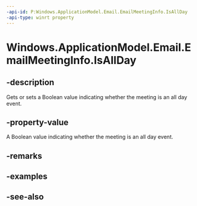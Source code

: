```yaml
---
-api-id: P:Windows.ApplicationModel.Email.EmailMeetingInfo.IsAllDay
-api-type: winrt property
---
```


<!-- Property syntax
public bool IsAllDay { get;  set; }
-->

# Windows.ApplicationModel.Email.EmailMeetingInfo.IsAllDay

## -description
Gets or sets a Boolean value indicating whether the meeting is an all day event.

## -property-value
A Boolean value indicating whether the meeting is an all day event.

## -remarks

## -examples

## -see-also
